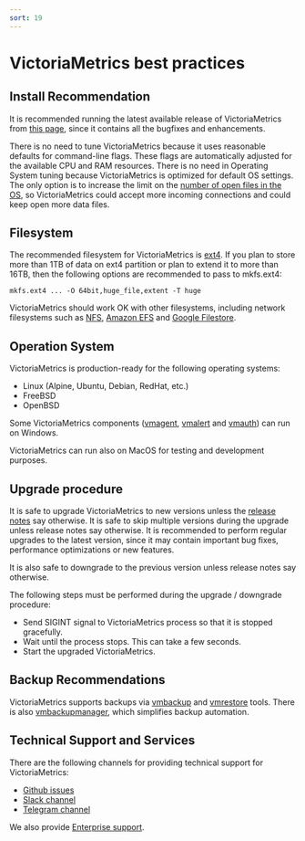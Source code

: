 ```yaml
---
sort: 19
---
```


# VictoriaMetrics best practices


## Install Recommendation

It is recommended running the latest available release of VictoriaMetrics from [this page](https://github.com/VictoriaMetrics/VictoriaMetrics/releases), since it contains all the bugfixes and enhancements.

There is no need to tune VictoriaMetrics because it uses reasonable defaults for command-line flags.  These flags are automatically adjusted for the available CPU and RAM resources. There is no need in Operating System tuning because VictoriaMetrics is optimized for default OS settings. The only option is to increase the limit on the [number of open files in the OS](https://medium.com/@muhammadtriwibowo/set-permanently-ulimit-n-open-files-in-ubuntu-4d61064429a), so VictoriaMetrics could accept more incoming connections and could keep open more data files.


## Filesystem

The recommended filesystem for VictoriaMetrics is [ext4](https://en.wikipedia.org/wiki/Ext4). If you plan to store more than 1TB of data on ext4 partition or plan to extend it to more than 16TB, then the following options are recommended to pass to mkfs.ext4:

```
mkfs.ext4 ... -O 64bit,huge_file,extent -T huge
```

VictoriaMetrics should work OK with other filesystems, including network filesystems such as [NFS](https://en.wikipedia.org/wiki/Network_File_System), [Amazon EFS](https://aws.amazon.com/efs/) and [Google Filestore](https://cloud.google.com/filestore).


## Operation System

VictoriaMetrics is production-ready for the following operating systems:

* Linux (Alpine, Ubuntu, Debian, RedHat, etc.)
* FreeBSD
* OpenBSD

Some VictoriaMetrics components ([vmagent](https://docs.victoriametrics.com/vmagent.html), [vmalert](https://docs.victoriametrics.com/vmalert.html) and [vmauth](https://docs.victoriametrics.com/vmauth.html)) can run on Windows.

VictoriaMetrics can run also on MacOS for testing and development purposes.


## Upgrade procedure

It is safe to upgrade VictoriaMetrics to new versions unless the [release notes](https://github.com/VictoriaMetrics/VictoriaMetrics/releases) say otherwise. It is safe to skip multiple versions during the upgrade unless release notes say otherwise. It is recommended to perform regular upgrades to the latest version, since it may contain important bug fixes, performance optimizations or new features.

It is also safe to downgrade to the previous version unless release notes say otherwise.

The following steps must be performed during the upgrade / downgrade procedure:

* Send SIGINT signal to VictoriaMetrics process so that it is stopped gracefully.
* Wait until the process stops. This can take a few seconds.
* Start the upgraded VictoriaMetrics.


## Backup Recommendations

VictoriaMetrics supports backups via [vmbackup](https://docs.victoriametrics.com/vmbackup.html) and [vmrestore](https://docs.victoriametrics.com/vmrestore.html) tools. There is also [vmbackupmanager](https://docs.victoriametrics.com/vmbackupmanager.html), which simplifies backup automation.


## Technical Support and Services

There are the following channels for providing technical support for VictoriaMetrics:

* [Github issues](https://github.com/VictoriaMetrics/VictoriaMetrics/issues)
* [Slack channel](https://slack.victoriametrics.com/)
* [Telegram channel](https://t.me/VictoriaMetrics_en)

We also provide [Enterprise support](https://victoriametrics.com/enterprise.html).
